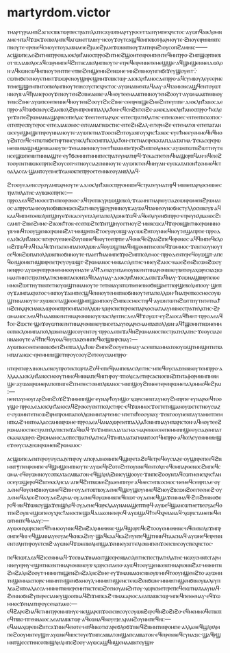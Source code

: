 <h1>martyrdom.victor</h1>

ⲧⲙⲁⲣⲧⲩⲣⲓⲁⲙⲡϩⲁⲅⲓⲟⲥⲃⲓⲕⲧⲱⲣⲡⲉⲥⲧⲣⲁⲧⲏⲗⲁⲧⲏⲥⲁⲩⲱⲡⲙⲁⲣⲧⲩⲣⲟⲥⲉⲧⲧⲁⲓⲏⲩⲙⲡⲉⲭⲣⲓⲥⲧⲟⲥ·ⲁⲩⲱⲡϥⲁⲓⲕⲗⲟⲙⲛⲁⲙⲉ·ⲛⲧⲁϥϫⲱⲕϫⲉⲉⲃⲟⲗⲙⲡⲉϥⲁⲅⲱⲛⲉⲧⲧⲁⲓⲏⲩ·ⲛⲥⲟⲩϫⲟⲩⲧⲥⲁϣϥⲉⲙⲡⲉⲃⲟⲧⲫⲁⲣⲙⲟⲩⲧⲉ·ϩⲛⲟⲩⲉⲓⲣⲏⲛⲏⲛⲧⲉⲡⲛⲟⲩⲧⲉ·ⲉⲣⲉⲛⲉϥⲥⲙⲟⲩⲉⲧⲟⲩⲁⲁⲃⲛⲁⲉⲓⲉϩⲣⲁⲓⲉϩⲣⲁⲓⲉϫⲱⲛⲛⲧⲛⲟⲩϫⲁⲓⲧⲏⲣⲛϩⲓⲟⲩⲥⲟⲡϩⲁⲙⲏⲛ:——
ⲁⲥϣⲱⲡⲉⲇⲉϩⲛⲧⲙⲛⲧⲣⲣⲟⲛⲇⲓⲟⲕⲗⲏϯⲁⲛⲟⲥⲡⲣⲣⲟϩⲛⲧⲙⲉϩϣⲟⲙⲧⲉⲛⲣⲟⲙⲡⲉⲛⲧⲉϥⲙⲛⲧⲣⲣⲟ·ϩⲙⲡϣⲟⲣⲡⲛⲉⲃⲟⲧ·ⲡⲇⲓⲁⲃⲟⲗⲟⲥⲁϥⲥⲱⲣⲙⲙⲡⲉϥϩⲏⲧⲛⲥⲁⲃⲟⲗⲙⲡⲛⲟⲩⲧⲉ·ⲉⲧⲣⲉϥⲉⲓⲣⲉⲛⲛⲉⲧⲉⲙⲉϣϣⲉ·ⲁϥϣⲙϣⲉⲛⲛⲉⲓⲇⲱⲗⲟⲛ·ⲁϥⲕⲱⲛⲥⲱϥⲙⲡⲛⲟⲩⲧⲉⲛⲧⲡⲉ·ⲉⲧⲃⲉϩⲉⲛϣⲉⲙⲛϩⲉⲛⲱⲛⲉ·ⲙⲛϩⲉⲛⲙⲟⲩⲛⲅⲛϭⲓϫⲉⲩϣⲟⲩⲉⲓⲧ⁛ⲥⲱⲧⲙϭⲉⲧⲉⲛⲟⲩⲉⲧⲙⲛⲧϫⲱⲱⲣⲉⲛⲟⲩϣⲏⲣⲉϣⲏⲙϫⲉⲃⲓⲕⲧⲱⲣ·ⲇⲓⲟⲕⲗⲏϯⲁⲛⲟⲥⲇⲉⲡⲣⲣⲟ·ⲁϥⲥⲩⲙⲃⲟⲩⲗⲉⲩⲉⲉⲣⲛⲉⲧⲉⲙⲉϣϣⲉⲙⲡⲙⲧⲟⲉⲃⲟⲗⲙⲡⲛⲟⲩⲧⲉⲓⲏⲥⲟⲩⲥⲡⲉⲭⲣⲓⲥⲧⲟⲥ·ⲁⲩⲱⲛⲁⲓⲛⲉⲛⲧⲁϥⲁⲁⲩ·ⲁϥⲧⲁⲙⲓⲟⲛⲥⲁϣϥⲉⲛⲧⲟⲩⲱⲧⲛⲛⲟⲩⲃ·ⲁϥϯⲣⲁⲛⲉⲣⲟⲟⲩϫⲉⲛⲟⲩⲧⲉⲛϩⲟⲓⲛⲉⲁⲛⲛⲉ·ⲁϥⲙⲟⲩⲧⲉⲉⲙⲁⲁⲃⲧⲏⲛⲛⲟⲩⲧⲉⲛϩⲟⲟⲩⲧ·ⲁⲩⲱⲙⲁⲁⲃⲧⲏⲛⲛⲟⲩⲧⲉⲛⲥϩⲓⲙⲉ·ⲁⲩⲱⲡⲥⲉⲉⲡⲉⲛⲛⲉϥⲛⲟⲩⲧⲉⲛϩⲟⲟⲩⲧϩⲓⲥϩⲓⲙⲉ·ⲥⲉⲉⲓⲣⲉⲛϣⲉϩⲙⲉϩⲛⲧⲉⲩⲏⲡⲉ·ⲇⲓⲟⲕⲗⲏϯⲁⲛⲟⲥⲇⲉⲡⲣⲣⲟ·ⲁϥⲧⲱϭⲉⲛⲟⲩⲥϩⲁⲓⲉⲃⲟⲗϩⲓⲣⲙⲡⲣⲟⲙⲡⲡⲁⲗⲗⲁϯⲟⲛ·ⲉϥⲥⲏϩⲛⲧⲉⲓϩⲉ·ⲁⲛⲟⲕⲇⲓⲟⲕⲗⲏϯⲁⲛⲟⲥⲡⲣⲣⲟ·ϯⲕⲉⲗⲉⲩⲉϫⲓⲛⲧⲉϩⲣⲱⲙⲁⲛⲓⲁϣⲁⲣⲏⲥⲉⲡⲉⲗⲁⲕ·ϫⲉⲉⲓⲧⲉⲉⲡⲁⲣⲭⲟⲥ·ⲉⲓⲧⲉⲥⲧⲣⲁⲧⲏⲗⲁⲧⲏⲥ·ⲉⲓⲧⲉⲕⲟⲙⲉⲥ·ⲉⲓⲧⲉⲉⲡⲓⲥⲕⲟⲡⲟⲥ·ⲉⲓⲧⲉⲡⲣⲉⲥⲃⲩⲧⲉⲣⲟⲥ·ⲉⲓⲧⲉⲇⲓⲁⲕⲟⲛⲟⲥ·ⲉⲓⲧⲉⲁⲛⲁⲅⲛⲱⲥⲧⲏⲥ·ⲉⲓⲧⲉϩⲙϩⲁⲗ·ⲉⲓⲧⲉⲣⲙϩⲉ·ⲉⲓⲧⲉⲙⲁⲧⲟⲓ·ⲉⲓⲧⲉⲡⲁⲅⲁⲛⲱⲥⲉⲩⲉϣⲙϣⲉⲧⲏⲣⲟⲩⲛⲛⲁⲛⲟⲩⲧⲉ·ⲁⲩⲱⲡⲉⲧⲛⲁϫⲟⲟⲥⲛϩⲏⲧⲟⲩⲁⲛⲅⲟⲩⲭⲣⲓⲥϯⲁⲛⲟⲥ·ⲉⲩⲉϯⲙⲉⲉⲩⲉⲙⲙⲟϥⲛϥⲙⲟⲩϩⲛⲧⲥⲏϥⲉ·ⲛⲧⲱⲧⲛϭⲉⲧⲏⲣⲧⲛⲛⲥⲩⲛⲕⲗⲓϯⲕⲟⲥⲙⲡⲡⲁⲗⲗⲁϯⲟⲛ·ⲉⲧⲉⲧⲛⲁⲉⲓⲣⲉⲕⲁⲧⲁⲡⲇⲓⲁⲧⲁⲅⲙⲁ·ϫⲉⲕⲁⲥⲉⲣⲉⲣⲱⲙⲉⲛⲓⲙⲛⲁϣⲙϣⲉⲛⲛⲁⲛⲟⲩⲧⲉ·ϫⲉⲛⲁⲓⲛⲉⲛⲛⲟⲩⲧⲉⲉⲧϯⲛⲁⲛⲙⲡⲉϫⲣⲟϩⲙⲡⲡⲟⲗⲉⲙⲟⲥ·ⲁⲩⲱⲛⲧⲱⲧⲛϩⲱⲧⲧⲏⲩⲧⲛⲛⲥⲉϣⲱⲡⲉⲛⲏⲧⲛⲛⲛⲁϣⲧⲉ·ⲉⲩϯϭⲟⲙⲛⲏⲧⲛⲙⲛⲡⲉⲥⲧⲣⲁⲧⲉⲩⲙⲁⲧⲏⲣϥ·ϫⲉⲕⲁⲥⲡⲉⲧⲉⲛϥⲛⲁϣⲟⲣⲡϥⲁⲛ·ⲛϥⲉⲓⲉϩⲧⲟⲟⲩⲉⲛⲧⲛⲃⲱⲕⲉⲡⲣⲡⲉϩⲓⲟⲩⲥⲟⲡ·ⲛⲧⲛⲑⲩⲥⲓⲁⲍⲉⲛⲛⲛⲟⲩⲧⲉ·ⲁⲩⲱⲡⲉⲧⲉⲛϥⲛⲏⲩⲁⲛ·ⲉⲩⲉⲕⲁⲧⲁⲡⲟⲛϯⲍⲉⲙⲙⲟϥⲉⲧⲑⲁⲗⲁⲥⲥⲁ·ϣⲁⲛⲧⲟⲩⲉⲓⲙⲉϫⲉⲁⲛⲟⲕⲡⲉⲡⲣⲣⲟⲉⲧⲉⲙⲛⲕⲉⲟⲩⲁⲛⲃⲗⲗⲁϥ·

ϩⲧⲟⲟⲩⲉⲇⲉⲛⲥⲟⲩⲟⲩⲁⲙⲡⲁⲣⲙⲟⲩⲧⲉ·ⲁⲇⲓⲟⲕⲗⲏϯⲁⲛⲟⲥⲡⲣⲣⲟⲙⲛⲡⲉϥⲥⲧⲣⲁⲧⲉⲩⲙⲁⲧⲏⲣϥ·ⲙⲛⲛⲉⲡⲁⲣⲭⲟⲥⲙⲛⲛⲉⲥⲧⲣⲁⲧⲏⲗⲁⲧⲏⲥ·ⲁⲩⲃⲱⲕⲉⲡⲣⲡⲉ:—ⲡⲣⲣⲟⲇⲉⲁϥϩⲙⲟⲟⲥⲉϫⲙⲡⲉⲑⲣⲟⲛⲟⲥ·ⲁϥⲧⲣⲉⲡⲓⲕⲩⲣⲓⲝⲱϣⲉⲃⲟⲗ·ϫⲉⲁⲙⲏⲓⲧⲛⲁⲣⲓⲑⲩⲥⲓⲁⲍⲉⲱⲛⲣⲱⲙⲉⲛϩⲣⲱⲙⲁⲓⲟⲥ·ⲁⲡⲣⲣⲟⲧⲁⲙⲓⲉⲟⲩⲛⲟϭⲛⲃⲟⲙⲱⲥⲛϩⲁⲧⲙⲛⲟⲩϣⲟⲩⲣⲏⲛⲛⲟⲩⲃ:ⲁⲩⲱⲁϥⲧⲁⲙⲓⲉⲟⲩⲛⲟϭⲛⲥⲧⲩⲗⲗⲟⲥⲛⲛⲟⲩⲃ·ⲁϥⲕⲁⲁϥⲙⲡⲙⲧⲟⲉⲃⲟⲗⲛⲧϣⲏⲩⲉϫⲉⲕⲁⲥⲉⲩⲉⲧⲁⲗⲉⲡⲁⲡⲟⲗⲗⲱⲛⲉϫⲱϥ·ⲁϥⲕⲉⲗⲉⲩⲉⲛϭⲓⲡⲣⲣⲟ·ⲉⲧⲣⲉⲩⲛⲗⲓⲃⲁⲛⲟⲥϩⲓⲥⲁⲙⲓⲧ·ϩⲓⲛⲉϩⲙⲙⲉ·ϩⲓⲕⲟⲛϯⲧⲟⲛ·ⲉⲥⲉⲡⲱϩⲧⲉϫⲛⲧϣⲏⲩⲉⲉⲧⲙⲟⲩϩ·ⲙⲛⲛⲥⲱⲥⲁϥϫⲉⲣⲟⲛϣⲏⲧⲛⲕⲉⲣⲱⲛⲛⲛⲟⲩⲃ·ⲙⲛϥⲧⲟⲟⲩϣⲉⲛⲕⲉⲣⲱⲛⲛϩⲁⲧ·ⲙⲛϣⲏⲧⲛϩⲧⲟⲉⲩⲟⲩⲟⲃϣ·ⲁⲩⲥⲱⲕϩⲏⲧⲟⲩⲛⲛⲉϥⲛⲟⲩⲧⲉϣⲁⲡⲣⲡⲉ·ⲡⲣⲣⲟⲇⲉⲇⲓⲟ̄ⲕⲗⲏϯⲁⲛⲟⲥ·ⲛⲧⲉⲣⲟⲩⲉⲓⲛⲉⲉϩⲟⲩⲛⲛⲛⲉϥⲛⲟⲩⲧⲉⲉⲡⲣⲡⲉ·ⲁϥⲟⲛⲕϥⲉϩⲣⲁⲓϩⲓⲡⲉϥⲑⲣⲟⲛⲟⲥ·ⲁϥϥⲓⲙⲡⲉϥⲕⲗⲟⲙϩⲓϫⲱϥ·ⲁϥⲧⲁⲁϥⲉϫⲛⲧⲁⲡⲉⲙⲡⲁⲡⲟⲗⲗⲱⲛ·ⲁϥⲟⲩⲱϣⲧⲛⲁϥⲛϣⲟⲙⲛⲧⲛⲥⲟⲡⲉϥϫⲱⲙⲙⲟⲥ·ϫⲉⲛⲧⲕⲟⲩⲛⲟⲩⲧⲉⲉϥⲟⲛϩⲱⲡⲁⲡⲟⲗⲗⲱⲛⲡⲛⲟϭⲛⲛⲟⲩⲧⲉ·ⲡⲁⲓⲉⲧϯⲛⲁⲛⲙⲡⲉϫⲣⲟϩⲙⲡⲡⲟⲗⲉⲙⲟⲥ·ⲡⲣⲣⲟⲇⲉⲛⲧⲉⲣⲉϥⲟⲩⲱϣⲧ·ⲁⲡⲉϥⲕⲉϣⲟⲙⲛⲧⲛϣⲃⲏⲣⲉⲓⲉⲧⲣⲉⲩⲟⲩⲱϣⲧ·ϩⲣⲱⲙⲁⲛⲟⲥ·ⲙⲛⲃⲁⲥⲓⲗⲉⲓⲧⲏⲥ·ⲙⲛⲉⲩϩⲁⲓⲟⲥ·ⲛⲁⲓⲉϩⲉⲛϩⲓⲥⲱⲛϩⲱⲟⲩⲛⲉⲛⲣⲣⲟ·ⲁⲩⲱⲉⲣⲉⲡⲣⲣⲟⲙⲉⲙⲙⲟⲟⲩⲉⲙⲁⲧⲉ·ⲁϥϯⲇⲉⲛⲁⲩⲛⲧⲁⲉⲓⲟⲩⲛⲕⲉⲛⲧⲏⲛⲁⲣⲓⲟⲛⲛⲛⲟⲩⲃⲉⲡⲟⲩⲁⲭⲱⲣⲓⲥⲛⲁⲝⲓⲱⲙⲁⲛⲧⲙⲛⲧⲥⲧⲣⲁⲧⲏⲗⲁⲧⲏⲥⲙⲛⲛⲧⲁⲉⲓⲟⲛⲧⲁϥⲧⲁⲁⲩⲛⲁⲩ·ⲇⲓⲟⲕⲗⲏϯⲁⲛⲟⲥⲇⲉⲡⲉϫⲁϥⲛⲁⲩ·ϫⲉⲱⲛⲁϣⲃⲏⲣⲡⲉⲓⲑⲉⲙⲙⲟⲓϩⲱⲧⲧⲏⲩⲧⲛⲛⲧⲉⲧⲛⲟⲩⲱϣⲧⲛⲛⲁⲛⲟⲩⲧⲉ·ⲧⲉⲧⲛⲛⲁⲩⲛⲧⲱⲧⲛⲉⲛⲉⲓⲛⲟϭⲛϣⲁⲉⲧⲡⲟⲣϣⲉⲃⲟⲗⲙⲡⲟⲟⲩ·ϣⲉⲡⲟⲩϫⲁⲓⲙⲡⲁⲕⲣⲁⲧⲟⲥ·ⲙⲛⲡⲟⲩϫⲁⲓⲙⲡⲉⲥϣϥⲉⲛⲛⲟⲩⲧⲉⲙⲛⲡⲛⲟϭⲛⲛⲟⲩⲧⲉⲡⲁⲡⲟⲗⲗⲱⲛ·ϯⲛⲁⲧⲣⲉⲡⲕⲟⲥⲙⲟⲥⲟⲩⲱϣⲧⲛⲛⲁⲛⲟⲩⲧⲉ·ⲁⲩⲱⲛⲥⲉⲧⲁϣⲉⲟⲉⲓϣⲙⲡϣⲁⲙⲡⲟⲟⲩϩⲙⲡⲕⲟⲥⲙⲟⲥⲧⲏⲣϥ·ⲁⲩⲱⲛⲧⲱⲧⲛϩⲱⲧⲧⲏⲩⲧⲛⲧⲉⲧⲛⲁϯⲛϩⲉⲛⲭⲁⲣⲓⲥⲙⲁⲛⲇⲱⲣⲟⲛⲉⲡⲣⲡⲉⲙⲡⲁⲡⲟⲗⲗⲱⲛ·ⲭⲱⲣⲓⲥⲛⲉⲧⲉⲣⲉⲛⲉⲡⲁⲣⲭⲟⲥⲛⲁⲧⲁⲁⲩⲙⲛⲛⲉⲥⲧⲣⲁⲧⲏⲗⲁⲧⲏⲥ·ϩⲣⲱⲙⲁⲛⲟⲥⲇⲉⲁϥϯⲙⲁⲁⲃⲛⲕⲉⲛⲧⲏⲛⲁⲣⲓⲟⲛⲛⲛⲟⲩⲃ·ⲃⲁⲥⲓⲗⲉⲓⲧⲏⲥⲇⲉⲁϥϯϫⲟⲩⲱⲧ·ⲉⲩϩⲁⲓⲟⲥⲁϥϯⲙⲏⲧ·ⲡⲣⲣⲟⲇⲉⲁϥϯⲥⲉ·ϩⲱⲥⲧⲉ·ϣⲉϫⲟⲩⲱⲧⲛⲕⲉⲛⲧⲏⲛⲁⲣⲓⲟⲛⲛⲛⲟⲩⲃⲛⲥⲉⲧⲁⲁⲩⲛⲭⲁⲣⲓⲥⲙⲁⲙⲡⲁⲡⲟⲗⲗⲱⲛ·ⲁϥϯϣⲟⲙⲛⲧⲛⲱⲛⲉⲙⲙⲉⲉⲡⲉⲕⲗⲟⲙⲙⲡⲁⲡⲟⲗⲗⲱⲛⲉⲛⲁϣⲉⲥⲟⲩⲉⲛⲧⲟⲩ·ⲡⲣⲣⲟⲇⲉⲡⲉϫⲁϥⲛϩⲣⲱⲙⲁⲛⲟⲥⲡⲉⲥⲧⲣⲁⲧⲏⲗⲁⲧⲏⲥ·ϫⲉⲑⲩⲥⲓⲁⲍⲉⲛⲛⲁⲛⲟⲩⲧⲉ·ⲁϥϯⲡⲉϥⲟⲩⲟⲓⲁϥⲑⲩⲥⲓⲁⲍⲉⲙⲛⲡⲉϥⲕⲉϣⲃⲏⲣⲥⲛⲁⲩ:—ⲁⲩⲱⲡⲕⲉⲥⲉⲉⲡⲉⲛⲛⲛⲟϭⲉⲧϩⲙⲡⲡⲁⲗⲗⲁϯⲟⲛ·ϩⲙⲡⲉϩⲟⲟⲩⲉⲧⲙⲙⲁⲩ·ⲁⲥⲉⲛⲧⲃⲁⲙⲙⲁⲧⲟⲓⲟⲩⲱϣⲧⲙⲛϣⲏⲧⲛⲧⲃⲁⲙⲡⲁⲅⲁⲛⲱⲥ·ⲉⲣⲉⲙⲙⲏⲏϣⲉⲧⲏⲣⲟⲩⲥⲟⲟⲩϩⲉⲧⲉⲑⲩⲥⲓⲁⲙⲡⲣⲣⲟ·

ⲛⲧⲉⲣⲉⲡⲟⲣⲇⲓⲛⲟⲛⲇⲉⲛⲟⲩⲡⲣⲟⲧⲉⲕⲧⲱⲣⲧⲁϩⲟϥ·ⲉⲡⲉϥⲣⲁⲛⲡⲉⲃⲁⲥⲓⲗⲉⲓⲧⲏⲥ·ⲙⲡⲉϥⲑⲩⲥⲓⲁⲍⲉⲛⲛⲛⲟⲩⲧⲉⲙⲡⲣⲣⲟ·ⲁⲗⲗⲁⲁⲇⲓⲟⲕⲗⲏϯⲁⲛⲟⲥⲙⲟⲟⲩⲧⲙⲙⲟϥⲙⲛⲛⲁⲡⲉϥⲏⲓⲧⲏⲣⲟⲩ·ⲧⲡⲟⲗⲓⲥⲇⲉⲧⲏⲣⲥⲁⲥⲛⲟⲉⲓⲛϩⲓⲧⲛⲧⲁⲫⲟⲣⲙⲏⲙⲡⲙⲏⲏϣⲉ·ⲁⲩⲱⲁⲛⲣⲱⲙⲉⲣⲁⲡⲟⲡⲛⲓⲅⲉϩⲓⲧⲙⲡⲉⲥⲧⲟⲓⲙⲡⲗⲓⲃⲁⲛⲟⲥ·ⲙⲛⲡϣⲟⲩϩⲏⲛⲉⲉⲧⲉⲣⲉⲛⲣⲱⲙⲉⲧⲁⲗⲟⲙⲙⲟϥⲉϩⲣⲁⲓ:—ⲛⲉⲛⲧⲁⲩⲙⲟⲩⲅⲁⲣϩⲙⲡϩⲟϫϩϫⲛⲙⲙⲏⲏϣⲉ·ⲉⲩⲛⲁⲣϯⲟⲩⲛϣⲟ·ⲭⲱⲣⲓⲥⲛⲉⲛⲧⲁⲩⲙⲟⲩϩⲙⲡⲣⲡⲉ·ⲉⲩⲛⲁⲣⲕⲉϥⲧⲟⲟⲩϣⲉ·ⲡⲣⲣⲟⲇⲉⲇⲓⲟⲕⲗⲏϯⲁⲛⲟⲥⲁϥϩⲣⲟⲕⲉⲩⲉⲛⲧⲡⲟⲗⲓⲥⲧⲏⲣⲥ·ⲉϥϫⲱⲙⲙⲟⲥϫⲉⲉⲧⲉⲧⲛϣⲁⲛⲟⲩⲱⲉⲧⲉⲧⲛⲑⲩⲥⲓⲁⲍⲉ·ⲟⲩⲱⲙⲛⲧⲉⲧⲛⲥⲱϩⲓⲣⲙⲡⲣⲟⲙⲡⲁⲡⲟⲗⲗⲱⲛⲙⲛⲧⲁⲣⲧⲉⲙⲓⲥ·ⲛⲧⲉⲧⲛϯⲉⲟⲟⲩⲛⲁⲩ·ϫⲉⲛⲧⲟⲟⲩⲛⲉⲛⲧⲁⲩⲧⲁⲙⲓⲉⲧⲡⲉⲙⲛⲡⲕⲁϩ·ⲙⲛⲧⲑⲁⲗⲁⲥⲥⲁⲙⲛⲛⲣⲱⲙⲉ·ⲡⲣⲣⲟⲇⲉⲁϥⲁⲛⲁⲭⲱⲣⲉⲓⲉⲡⲡⲁⲗⲗⲁϯⲟⲛⲙⲡⲛⲁⲩⲙⲡⲁⲣⲓⲥⲧⲟⲛ·ⲁϥⲙⲟⲩⲧⲉⲉϩⲣⲱⲙⲁⲛⲟⲥⲡⲉⲥⲧⲣⲁⲧⲏⲗⲁⲧⲏⲥⲡⲉϫⲁϥⲛⲁϥ·ϫⲉϫⲓⲙⲡⲉⲓⲇⲓⲁⲧⲁⲅⲙⲁ·ⲙⲁⲣⲉⲛⲕⲉⲥⲉⲉⲡⲉⲙⲙⲏⲏϣⲉⲑⲩⲥⲓⲁⲍⲉⲙⲡⲁⲧⲉⲕⲁⲛⲁⲭⲱⲣⲉⲓ·ϩⲣⲱⲙⲁⲛⲟⲥⲇⲉⲡⲉⲥⲧⲣⲁⲧⲏⲗⲁⲧⲏⲥⲁϥϫⲓⲙⲡⲇⲓⲁⲧⲁⲅⲙⲁⲛⲧⲟⲟⲧϥⲙⲡⲣⲣⲟ·ⲁϥⲕⲉⲗⲉⲩⲉⲛⲙⲙⲏⲏϣⲉϫⲉⲑⲩⲥⲓⲁⲍⲉⲱⲛⲣⲱⲙⲉⲛϩⲣⲱⲙⲁⲓⲟⲥ·

ⲁⲥϣⲱⲡⲉⲇⲉⲛⲧⲉⲣⲟⲩⲑⲩⲥⲓⲁⲍⲉⲧⲏⲣⲟⲩ·ⲁⲡⲟⲣⲇⲓⲛⲟⲛⲙⲡⲉϥϣⲏⲣⲉⲧⲁϩⲟϥⲉⲧⲣⲉϥⲑⲩⲥⲓⲁⲍⲉ·ⲟⲩϣⲏⲣⲉⲡⲉⲉϥϩⲛⲙⲛⲧⲯⲓⲧⲉⲛⲣⲟⲙⲡⲉ·ⲉϥϣⲙϣⲉⲙⲡⲛⲟⲩⲧⲉ·ⲁⲩⲱⲉϥⲣϩⲟⲧⲉϩⲏⲧⲟⲩⲛⲛⲉϥⲉⲛⲧⲟⲗⲏ·ⲉϥⲟⲙⲡⲁⲣⲑⲉⲛⲟⲥϩⲙⲡⲉϥⲥⲱⲙⲁ·ⲉϥⲟⲩⲱⲙⲛⲟⲩⲥⲟⲡⲕⲁⲧⲁⲥⲁⲃⲃⲁⲧⲟⲛ·ⲉϥϣⲗⲏⲗϩⲛⲛⲉⲩϣⲟⲟⲩⲉ·ϫⲓⲛⲡⲉϩⲟⲟⲩⲛⲧⲁϥⲥⲱⲧⲙⲉⲛⲉⲭⲣⲓⲥϯⲁⲛⲟⲥⲉⲩⲱϣⲉⲣⲟϥϩⲛⲧⲉⲕⲕⲗⲏⲥⲓⲁ·ⲁⲡⲉϥϩⲏⲧⲃⲱⲕⲉϩⲣⲁⲓⲉⲙⲡⲏⲩⲉ·ⲁϥⲙⲉⲥⲧⲉⲡⲕⲟⲥⲙⲟⲥ·ⲛⲉⲙⲉϥⲥⲉⲏⲣⲡⲇⲉ·ⲟⲩⲇⲉⲙⲉϥⲟⲩⲉⲙϭⲓⲛⲟⲩⲱⲙⲉϥϩⲏⲙ·ⲟⲩⲇⲉⲧⲟⲃⲧⲃⲟⲩⲇⲉⲙⲉϥϣⲟⲩϣⲟⲩⲙⲙⲟϥϩⲛⲟⲩϩⲃⲥⲱⲛϩⲟⲉⲓⲧⲉⲉⲛⲉϩ·ⲟⲩⲇⲉⲙⲉϥⲁⲗⲉⲉϩⲧⲟⲟⲩⲇⲉϩⲁⲣⲙⲁ·ⲟⲩⲇⲉⲙⲉϥⲟⲩⲱⲙⲙⲛⲡⲉϥⲉⲓⲱⲧ·ⲟⲩⲇⲉⲙⲉϥϣⲁϫⲉⲛⲙⲙⲁϥ·ϩⲓⲧϩⲏⲛⲛⲟϭⲉⲣⲟϥ·ⲏⲛϥϫⲱⲛⲟⲩϣⲁϫⲉⲛϣⲗⲟϥ·ⲟⲩⲇⲉⲙⲉϥⲱⲣⲕⲗⲁⲁⲩⲛⲁⲛⲁϣⲉⲡⲧⲏⲣϥ·ⲁⲩⲱⲉϥϣⲁⲛⲥⲱⲧⲙⲉⲧⲃⲉⲟⲩⲁⲉϥⲟⲧⲡⲉϩⲟⲩⲛ·ⲉϣⲱⲡⲉⲟⲩⲭⲣⲓⲥϯⲁⲛⲟⲥⲡⲉϣⲁϥⲇⲓⲁⲕⲟⲛⲉⲓⲉⲣⲟϥ·ⲁⲩⲱϣⲁϥϯⲧⲉϥⲭⲣⲉⲓⲁⲛⲁϥ·ⲭⲱⲣⲓⲥⲧⲁⲙⲉⲡⲉϥⲉⲓⲱⲧⲙⲛⲧⲉϥⲙⲁⲁⲩ:—ⲁⲩⲱⲟⲛⲭⲱⲣⲓⲥⲛⲉⲧϥϯⲙⲙⲟⲟⲩⲛⲛⲉϥϩⲙϩⲁⲗⲙⲙⲏⲏⲛⲉ·ϣⲁϥϣⲟⲣⲡϥⲉϩⲧⲟⲟⲩⲉⲙⲙⲏⲏⲛⲉ·ⲛϥⲉⲓⲉⲃⲟⲗⲉϫⲙⲡⲣⲟⲙⲡⲉϥⲏⲓ·ⲉϥϣⲁⲛⲛⲁⲩⲉⲟⲩⲁⲉϥⲕⲏⲕⲁϩⲏⲩ·ϣⲁϥⲕⲁⲁϥⲕⲁϩⲏⲩⲛⲧⲉϥϣⲧⲏⲛⲛϥⲧⲁⲁⲥⲛⲁϥ·ⲁⲩⲱⲛⲉϥⲉⲓⲣⲉⲛⲛⲉⲛⲧⲟⲗⲏⲧⲏⲣⲟⲩⲉⲧⲥⲏϩ·ⲁⲩⲱⲛⲉϥϫⲱⲕⲉⲃⲟⲗⲙⲡϣⲁϫⲉⲛⲛⲉⲩⲁⲅⲅⲉⲗⲓⲟⲛⲙⲡⲉⲛϫⲟⲉⲓⲥⲓⲏⲥⲟⲩⲥⲡⲉⲭⲣⲓⲥⲧⲟⲥ·

ⲡⲉϥⲉⲓⲱⲧⲇⲉⲁϥϩⲓⲥⲉⲛⲙⲙⲁϥ·ϫⲉⲉⲓⲛⲁϫⲓⲛⲁⲕⲛⲧϣⲉⲉⲣⲉⲛⲃⲁⲥⲓⲗⲉⲓⲧⲏⲥⲡⲉⲥⲧⲣⲁⲧⲏⲗⲁⲧⲏⲥ·ⲛⲉⲁⲩⲥⲙⲛⲧⲥⲅⲁⲣⲙⲛⲛⲉⲩⲉⲣⲏⲩ·ⲉϣⲏⲧⲛⲕⲉⲛⲧⲏⲛⲁⲣⲓⲟⲛⲛⲛⲟⲩⲃ·ⲭⲱⲣⲓⲥⲛⲧⲁⲉⲓⲟ·ⲁⲩⲱϥⲧⲟⲟⲩϣⲉⲛⲕⲉⲛⲧⲏⲛⲁⲣⲓⲟⲛⲛϩⲁⲧ·ⲙⲛⲙⲏⲧⲛϩⲙϩⲁⲗⲛϩⲟⲟⲩⲧ·ⲙⲛⲙⲏⲧⲛϣⲉⲛϩⲙϩⲁⲗⲛⲥϩⲓⲙⲉ·ⲉⲩϫⲓⲙⲁⲛⲓⲁⲕⲏⲥⲛⲛⲟⲩⲃ·ⲙⲛϥⲧⲟⲟⲩⲛϣⲉⲛϩⲧⲟ·ⲁⲩⲱⲙⲏⲧⲛϣⲉⲙⲙⲁⲥⲡⲟⲣⲕ·ⲙⲛⲙⲏⲧⲛϣⲉⲛϭⲁⲙⲟⲩⲗ·ⲙⲛⲙⲏⲧⲛϣⲉⲛⲥⲧⲉⲓⲱϩⲉⲛϭⲱⲙ·ⲙⲛⲙⲏⲧⲛϣⲉⲛϭⲓⲛⲟⲩⲃⲁⲗⲉⲩⲡⲗⲉⲁϩⲛⲧⲑⲁⲗⲁⲥⲥⲁ·ⲙⲛⲙⲏⲧⲛⲏⲓⲉⲣⲉⲙⲏⲧⲛⲥⲧⲉⲓⲱϩⲉⲉⲛⲟⲩⲁⲛϩⲏⲧⲟⲩ·ⲭⲱⲣⲓⲥⲛⲉⲧⲉⲣⲉⲡⲉϥⲉⲓⲱⲧⲛⲁⲧⲁⲁⲩⲛⲁϥ·ϩⲉⲛⲛⲟϭⲛϩⲩⲡⲉⲣⲉⲥⲓⲁⲛⲉⲩϣⲟⲟⲡⲛⲁϥϩⲓϫⲙⲡⲕⲁϩ·ⲡⲙⲁⲕⲁⲣⲓⲟⲥⲇⲉⲁⲡⲁⲃⲓⲕⲧⲱⲣ·ⲙⲡⲉϥⲡⲉⲓⲑⲉⲛⲁⲩ·ⲉϥϫⲱⲙⲙⲟⲥϫⲉⲛⲁⲓⲧⲏⲣⲟⲩⲥⲉⲛⲁⲧⲁⲕⲟ:—ⲉϥϩⲁⲣⲉϩⲛⲁϥⲉⲧⲙⲛⲧⲣⲣⲟⲛⲙⲡⲏⲩⲉ·ⲛⲉϣⲁⲣⲉⲡϫⲟⲉⲓⲥⲓⲏⲥⲟⲩⲥⲟⲩⲱⲛϩⲉⲣⲟϥⲛϩⲟϩⲓϩⲟ·ⲉϥⲙⲉⲙⲙⲟϥⲉⲧⲃⲉⲡⲉϥⲧⲃⲃⲟ·ⲡⲅⲉⲛⲛⲁⲓⲟⲥⲇⲉⲁⲡⲁⲃⲓⲕⲧⲱⲣ·ⲁϥⲕⲱⲛⲁϥⲛⲟⲩⲉⲝⲉⲇⲣⲁⲛϩⲟⲩⲛⲙⲡⲉϥⲏⲓ:—ⲉϥⲁⲛⲁⲭⲱⲣⲉⲓⲛϩⲏⲧⲥⲁϫⲛⲛⲉϥⲉⲓⲟⲧⲉ·ⲙⲡϥⲛⲕⲟⲧⲕⲅⲁⲣⲉϭⲗⲟϭϫⲓⲛⲉϥϩⲛⲙⲛⲧⲏⲛⲣⲟⲙⲡⲉ·ⲁⲗⲗⲁⲛⲉϥϣⲗⲏⲗⲙⲡⲉϩⲟⲟⲩⲙⲛⲧⲉⲩϣⲏ·ⲁⲩⲱⲛⲉϥⲛⲏⲥⲧⲉⲩⲉϫⲓⲛⲡⲥⲁⲃⲃⲁⲧⲟⲛϣⲁⲡⲥⲁⲃⲃⲁⲧⲟⲛ·ⲉϥⲉⲓⲣⲉⲛⲛⲉϥⲥⲩⲛⲁⲝⲓⲥ·ϣⲁϥⲣϣⲙⲛⲧϣⲉⲥⲉⲧⲏⲛⲥⲟⲡⲛϣⲗⲏⲗⲙⲡⲉϩⲟⲟⲩ·ⲁⲩⲱⲥⲁϣϥⲛϣⲉⲙⲁⲁⲃⲛⲧⲉⲩϣⲏ·

